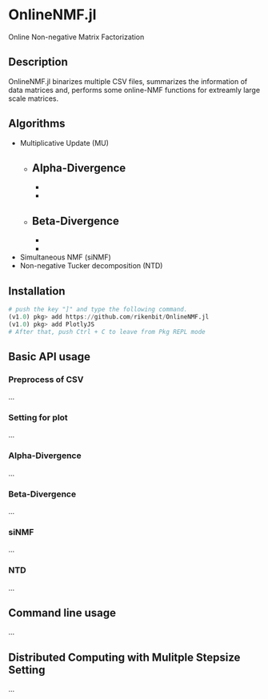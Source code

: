# OnlineNMF.jl
Online Non-negative Matrix Factorization

## Description
OnlineNMF.jl binarizes multiple CSV files, summarizes the information of data matrices and, performs some online-NMF functions for extreamly large scale matrices.

## Algorithms
- Multiplicative Update (MU)
  - Alpha-Divergence
    - 
    - 
    - 
  - Beta-Divergence
    - 
    - 
    - 
- Simultaneous NMF (siNMF)
- Non-negative Tucker decomposition (NTD)

## Installation
<!-- ```julia
julia> Pkg.add("OnlineNMF")
```
 -->
```julia
# push the key "]" and type the following command.
(v1.0) pkg> add https://github.com/rikenbit/OnlineNMF.jl
(v1.0) pkg> add PlotlyJS
# After that, push Ctrl + C to leave from Pkg REPL mode
```

## Basic API usage
### Preprocess of CSV
...

### Setting for plot
...

### Alpha-Divergence
...

### Beta-Divergence
...

### siNMF
...

### NTD
...

## Command line usage
...

## Distributed Computing with Mulitple Stepsize Setting
...
